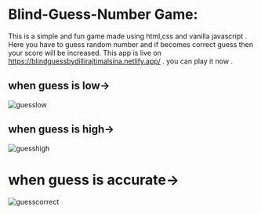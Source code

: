 
# Blind-Guess-Number Game:
This is a simple and fun game made using html,css and vanilla javascript . Here you have to guess random number and if becomes correct guess then your score will be increased.
This app is live on https://blindguessbydillirajtimalsina.netlify.app/
. you can play it now .

## when guess is low->
![guesslow](https://user-images.githubusercontent.com/92309333/212294429-66dfb856-676a-4056-85ee-e5cf848c084e.png)

## when guess is high->
![guesshigh](https://user-images.githubusercontent.com/92309333/212294596-86c4d125-a8ee-4d1b-80e1-82c95256d112.png)

# when guess is accurate->
![guesscorrect](https://user-images.githubusercontent.com/92309333/212294664-f5f24ced-3882-4784-bbe8-d5412adc2a88.png)
